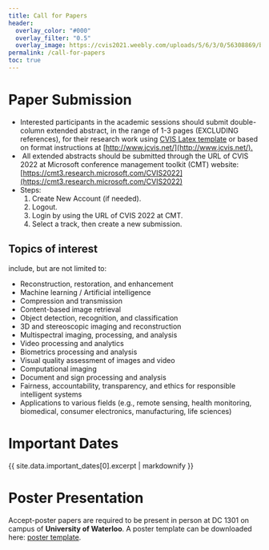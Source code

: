 ```yaml
---
title: Call for Papers
header:
  overlay_color: "#000"
  overlay_filter: "0.5"
  overlay_image: https://cvis2021.weebly.com/uploads/5/6/3/0/56308869/background-images/236520036.jpg
permalink: /call-for-papers
toc: true
---
```


# Paper Submission
- Interested participants in the academic sessions should submit double-column extended abstract, in the range of 1-3 pages (EXCLUDING references),  for their research work using [CVIS Latex template](http://www.overleaf.com/latex/templates/cvis-latex-template/zfpwccmjjrys) or based on format instructions at [http://www.jcvis.net/](http://www.jcvis.net/).​
- ​ All extended abstracts should be submitted through the URL of CVIS 2022 at Microsoft conference management toolkit (CMT) website: [https://cmt3.research.microsoft.com/CVIS2022](https://cmt3.research.microsoft.com/CVIS2022)
- Steps: 
  1. Create New Account (if needed). 
  2. Logout. 
  3. Login by using the URL of CVIS 2022 at CMT. 
  4. Select a track, then create a new submission.
  
## Topics of interest
include, but are not limited to:

- Reconstruction, restoration, and enhancement
- Machine learning / Artificial intelligence
- Compression and transmission
- Content-based image retrieval
- Object detection, recognition, and classification
- 3D and stereoscopic imaging and reconstruction
- Multispectral imaging, processing, and analysis
- Video processing and analytics
- Biometrics processing and analysis
- Visual quality assessment of images and video
- Computational imaging
- Document and sign processing and analysis
- Fairness, accountability, transparency, and ethics for responsible intelligent systems
- Applications to various fields (e.g., remote sensing, health monitoring, biomedical, consumer electronics, manufacturing, life sciences)

# ​Important Dates

{{ site.data.important_dates[0].excerpt | markdownify }}

# Poster Presentation
Accept-poster papers are required to be present in person at DC 1301 on campus of **University of Waterloo**.
A poster template can be downloaded here: [poster template](https://docs.google.com/presentation/d/13DWwser0PpAAf2ovwkDqwRDEuJ6ERlvC/edit?usp=sharing&ouid=106340322616558895574&rtpof=true&sd=true).

